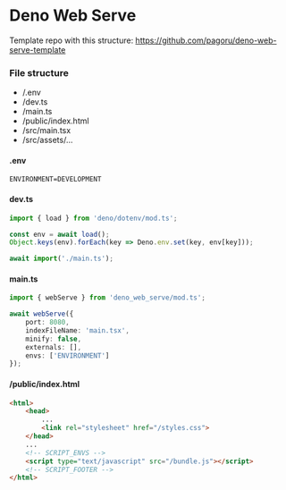 # Deno Web Serve

Template repo with this structure: https://github.com/pagoru/deno-web-serve-template

### File structure
- /.env
- /dev.ts 
- /main.ts
- /public/index.html
- /src/main.tsx
- /src/assets/...

#### .env

```env
ENVIRONMENT=DEVELOPMENT
```

#### dev.ts

```ts
import { load } from 'deno/dotenv/mod.ts';

const env = await load();
Object.keys(env).forEach(key => Deno.env.set(key, env[key]));

await import('./main.ts');
```

#### main.ts

```ts
import { webServe } from 'deno_web_serve/mod.ts';

await webServe({
	port: 8080,
	indexFileName: 'main.tsx',
	minify: false,
	externals: [],
	envs: ['ENVIRONMENT']
});
```

#### /public/index.html

```html
<html>
    <head>
        ...
        <link rel="stylesheet" href="/styles.css">
    </head>
    ...
    <!-- SCRIPT_ENVS -->
    <script type="text/javascript" src="/bundle.js"></script>
    <!-- SCRIPT_FOOTER -->
</html>
```

